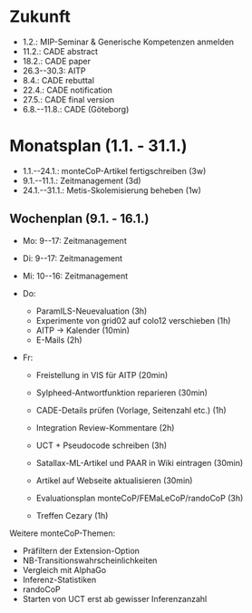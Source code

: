 Zukunft
=======

* 1.2.: MIP-Seminar & Generische Kompetenzen anmelden
* 11.2.: CADE abstract
* 18.2.: CADE paper
* 26.3--30.3: AITP
* 8.4.: CADE rebuttal
* 22.4.: CADE notification
* 27.5.: CADE final version
* 6.8.--11.8.: CADE (Göteborg)


Monatsplan (1.1. - 31.1.)
=========================


* 1.1.--24.1.: monteCoP-Artikel fertigschreiben (3w)
* 9.1.--11.1.: Zeitmanagement (3d)
* 24.1.--31.1.: Metis-Skolemisierung beheben (1w)



Wochenplan (9.1. - 16.1.)
-------------------------

* Mo: 9--17: Zeitmanagement

* Di: 9--17: Zeitmanagement

* Mi: 10--16: Zeitmanagement

* Do:
    - ParamILS-Neuevaluation (3h)
    - Experimente von grid02 auf colo12 verschieben (1h)
    - AITP -> Kalender (10min)
    - E-Mails (2h)

* Fr:
    - Freistellung in VIS für AITP (20min)
    - Sylpheed-Antwortfunktion reparieren (30min)
    - CADE-Details prüfen (Vorlage, Seitenzahl etc.) (1h)
    - Integration Review-Kommentare (2h)

    - UCT + Pseudocode schreiben (3h)
    - Satallax-ML-Artikel und PAAR in Wiki eintragen (30min)
    - Artikel auf Webseite aktualisieren (30min)
    - Evaluationsplan monteCoP/FEMaLeCoP/randoCoP (3h)
    - Treffen Cezary (1h)

Weitere monteCoP-Themen:

* Präfiltern der Extension-Option
* NB-Transitionswahrscheinlichkeiten
* Vergleich mit AlphaGo
* Inferenz-Statistiken
* randoCoP
* Starten von UCT erst ab gewisser Inferenzanzahl
